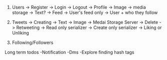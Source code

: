 1. Users
    -> Register
    -> Login
    -> Logout
    -> Profile
        -> Image -> media storage
        -> Text?
    -> Feed
        -> User's feed only
        -> User + who they follow
    
2. Tweets
    -> Creating
        -> Text
        -> Image -> Medai Storage Server
    -> Delete
    -> Retweeting
        -> Read only serializer
        -> Create only serializer 
    -> Liking or Unliking  

3. Following/Followers


Long term todos 
-Notification
-Dms
-Explore finding hash tags